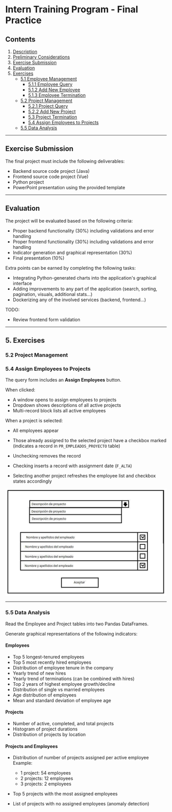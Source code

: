 # Intern Training Program - Final Practice

## Contents

1. [Description](#1-description)  
2. [Preliminary Considerations](#2-preliminary-considerations)  
3. [Exercise Submission](#3-exercise-submission)  
4. [Evaluation](#4-evaluation)  
5. [Exercises](#5-exercises)  
   - [5.1 Employee Management](#51-employee-management)  
     - [5.1.1 Employee Query](#511-employee-query)  
     - [5.1.2 Add New Employee](#512-add-new-employee)  
     - [5.1.3 Employee Termination](#513-employee-termination)  
   - [5.2 Project Management](#52-project-management)  
     - [5.2.1 Project Query](#521-project-query)  
     - [5.2.2 Add New Project](#522-add-new-project)  
     - [5.3 Project Termination](#53-project-termination)  
     - [5.4 Assign Employees to Projects](#54-assign-employees-to-projects)  
   - [5.5 Data Analysis](#55-data-analysis)  

---



## Exercise Submission

The final project must include the following deliverables:

- Backend source code project (Java)  
- Frontend source code project (Vue)  
- Python project  
- PowerPoint presentation using the provided template  

---

## Evaluation

The project will be evaluated based on the following criteria:

- Proper backend functionality (30%) including validations and error handling  
- Proper frontend functionality (30%) including validations and error handling  
- Indicator generation and graphical representation (30%)  
- Final presentation (10%)  

Extra points can be earned by completing the following tasks:

- Integrating Python-generated charts into the application's graphical interface  
- Adding improvements to any part of the application (search, sorting, pagination, visuals, additional stats...)  
- Dockerizing any of the involved services (backend, frontend...)


TODO:
- Review frontend form validation

---

## 5. Exercises


### 5.2 Project Management

### 5.4 Assign Employees to Projects

The query form includes an **Assign Employees** button.

When clicked:

- A window opens to assign employees to projects  
- Dropdown shows descriptions of all active projects  
- Multi-record block lists all active employees  

When a project is selected:

- All employees appear  
- Those already assigned to the selected project have a checkbox marked  
  (indicates a record in `PR_EMPLEADOS_PROYECTO` table)

- Unchecking removes the record  
- Checking inserts a record with assignment date (`F_ALTA`)  
- Selecting another project refreshes the employee list and checkbox states accordingly

![UI Example](assets/ui-example.png)

---

### 5.5 Data Analysis

Read the Employee and Project tables into two Pandas DataFrames.

Generate graphical representations of the following indicators:

#### Employees

- Top 5 longest-tenured employees  
- Top 5 most recently hired employees  
- Distribution of employee tenure in the company  
- Yearly trend of new hires  
- Yearly trend of terminations (can be combined with hires)  
- Top 2 years of highest employee growth/decline  
- Distribution of single vs married employees  
- Age distribution of employees  
- Mean and standard deviation of employee age  

#### Projects

- Number of active, completed, and total projects  
- Histogram of project durations  
- Distribution of projects by location  

#### Projects and Employees

- Distribution of number of projects assigned per active employee  
  Example:  
  - 1 project: 54 employees  
  - 2 projects: 12 employees  
  - 3 projects: 2 employees  

- Top 5 projects with the most assigned employees  
- List of projects with no assigned employees (anomaly detection)
